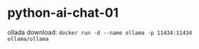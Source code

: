 # python-ai-chat-01



ollada download: 
```docker run -d --name ollama -p 11434:11434 ollama/ollama```
